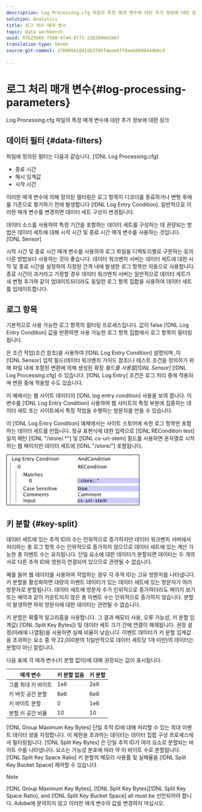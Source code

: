 ```yaml
---
description: Log Processing.cfg 파일의 특정 매개 변수에 대한 추가 정보에 대한 링크
solution: Analytics
title: 로그 처리 매개 변수
topic: Data workbench
uuid: 97b25665-f588-4f44-8f71-2382600d1b6f
translation-type: tm+mt
source-git-commit: 27600561841db3705f4eee6ff0aeb8890444bbc9

---
```



# 로그 처리 매개 변수{#log-processing-parameters}

Log Processing.cfg 파일의 특정 매개 변수에 대한 추가 정보에 대한 링크

<!--
c_data_filters.xml
-->

## 데이터 필터 {#data-filters}

파일에 정의된 필터는 다음과 같습니다. [!DNL Log Processing.cfg]

* 종료 시간
* 해시 임계값
* 시작 시간

이러한 매개 변수에 의해 정의된 필터링은 로그 항목이 디코더를 종료하거나 변형 후에 를 기준으로 평가하기 전에 발생합니다 [!DNL Log Entry Condition]. 일반적으로 이러한 매개 변수를 변경하면 데이터 세트 구성이 변경됩니다.

데이터 소스를 사용하여 특정 기간을 포함하는 데이터 세트를 구성하는 데 권장되는 방법은 데이터 세트에 대해 시작 시간 및 종료 시간 매개 변수를 사용하는 것입니다. [!DNL Sensor]

시작 시간 및 종료 시간 매개 변수를 사용하여 로그 파일을 디렉토리별로 구분하는 등의 다른 방법보다 사용하는 것이 좋습니다. 데이터 워크벤치 서버는 데이터 세트에 대한 시작 및 종료 시간을 설정하여 지정된 간격 내에 발생한 로그 항목만 자동으로 사용합니다. 종료 시간이 과거라고 가정할 경우 데이터 워크벤치 서버는 일반적으로 데이터 세트가 새 변형 추가와 같이 업데이트되더라도 동일한 로그 항목 집합을 사용하여 데이터 세트를 업데이트합니다.

<!--
c_log_entry_con.xml
-->

## 로그 항목

기본적으로 사용 가능한 로그 항목의 필터링 프로세스입니다. 값이 false [!DNL Log Entry Condition] 값을 반환하면 사용 가능한 로그 항목 집합에서 로그 항목이 필터링됩니다.

은 조건 작업(조건 참조)을 사용하여 [!DNL Log Entry Condition] 설명되며 [,](../../../home/c-dataset-const-proc/c-conditions/c-abt-cond.md)이 [!DNL Sensor] 입력 필드(데이터 워크벤치 가이드 참조)나 테스트 조건을 정의하기 위해 파일 내에 포함된 변환에 의해 생성된 확장 *필드를 사용할[!DNL Sensor]* [!DNL Log Processing.cfg] 수 있습니다. [!DNL Log Entry] 조건은 로그 처리 중에 적용되며 변환 중에 적용할 수도 있습니다.

이 예에서는 웹 사이트 데이터의 [!DNL log entry condition] 사용을 보여 줍니다. 이 변수를 [!DNL Log Entry Condition] 사용하여 웹 사이트의 특정 부분에 집중하는 데이터 세트 또는 사이트에서 특정 작업을 수행하는 방문자를 만들 수 있습니다.

이 [!DNL Log Entry Condition] 예제에서는 사이트 스토어에 속한 로그 항목만 포함하는 데이터 세트를 만듭니다. 정규 표현식에 대한 입력으로 [!DNL RECondition test] 일치 패턴 [!DNL "/store/.*"] 및 [!DNL cs-uri-stem] 필드를 사용하면 문자열로 시작하는 웹 페이지만 데이터 세트에 [!DNL "/store/"] 포함됩니다.

![](assets/cfg_LogProcessing_LogEntryCondition.png)

<!--
c_key_split.xml
-->

## 키 분할 {#key-split}

데이터 세트에 있는 추적 ID의 수는 인위적으로 증가하지만 데이터 워크벤치 서버에서 처리하는 총 로그 항목 수는 인위적으로 증가하지 않으므로 데이터 세트에 있는 계산 가능한 총 이벤트 수는 유지됩니다. 단일 요소에 대한 데이터가 분할되면 데이터는 두 개의 서로 다른 추적 ID와 영원히 연결되어 있으므로 관련될 수 없습니다.

예를 들어 웹 데이터를 사용하여 작업하는 경우 각 추적 ID는 고유 방문자를 나타냅니다. 키 분할을 활성화하면 대량의 이벤트 데이터가 있는 데이터 세트에 있는 방문자가 여러 방문자로 분할됩니다. 데이터 세트에 방문자 수가 인위적으로 증가하더라도 페이지 보기 또는 예약과 같이 카운트되지 않은 총 이벤트 수는 인위적으로 증가하지 않습니다. 분할이 발생하면 하위 방문자에 대한 데이터는 관련될 수 없습니다.

키 분할은 확률적 알고리즘을 사용합니다. 그 결과 메모리 사용, 오류 가능성, 키 분할 임계값( [!DNL Split Key Bytes]) 및 데이터 세트 크기 간에 연결이 해제됩니다. 권장 설정(아래에 나열됨)을 사용하면 실패 비율이 낮습니다. 이벤트 데이터가 키 분할 임계값을 초과하는 요소 중 약 22,000분의 1(일반적으로 데이터 세트당 1개 미만)의 데이터는 분할이 아닌 잘립니다.

다음 표에 각 매개 변수(키 분할 없이)에 대해 권장되는 값이 표시됩니다.

| 매개 변수 | 키 분할 없음 | 키 분할 |
|---|---|---|
| 그룹 최대 키 바이트 | 1e6 | 2e6 |
| 키 버킷 공간 분할 | 6e6 | 6e6 |
| 키 바이트 분할 | 0 | 1e6 |
| 분할 키 공간 비율 | 10 | 10 |

[!DNL Group Maximum Key Bytes] 단일 추적 ID에 대해 처리할 수 있는 최대 이벤트 데이터 양을 지정합니다. 이 제한을 초과하는 데이터는 데이터 집합 구성 프로세스에서 필터링됩니다. [!DNL Split Key Bytes] 은 단일 추적 ID가 여러 요소로 분할되는 바이트 수를 나타냅니다. 요소는 가능성 분포에 따라 약 이 바이트 수로 분할됩니다. [!DNL Split Key Space Ratio] 키 분할의 메모리 사용률 및 실패율을 [!DNL Split Key Bucket Space] 제어할 수 있습니다.

>[!NOTE]
>
>[!DNL Group Maximum Key Bytes], [!DNL Split Key Bytes][!DNL Split Key Space Ratio], and [!DNL Split Key Bucket Space] all must be 선언되어야 합니다. Adobe에 문의하지 않고 이러한 매개 변수의 값을 변경하지 마십시오.

